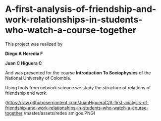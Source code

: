 # A-first-analysis-of-friendship-and-work-relationships-in-students-who-watch-a-course-together

This project was realized by 

**Diego A Heredia F**

**Juan C Higuera C**

And was presented for the course **Introduction To Sociophysics** of the National University of Colombia.

Using tools from network science we study the structure of relations of friendship and work.

(https://raw.githubusercontent.com/JuanHigueraC/A-first-analysis-of-friendship-and-work-relationships-in-students-who-watch-a-course-together
/master/assets/redes amigos.PNG)

